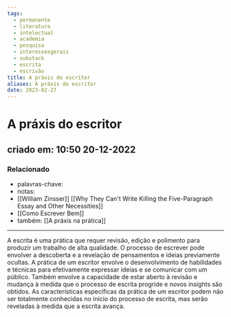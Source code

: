 ```yaml
---
tags:
  - permanente
  - literatura
  - intelectual
  - academia
  - pesquisa
  - interessesgerais
  - substack
  - escrita
  - escrivão
title: A práxis do escritor
aliases: A práxis do escritor
date: 2023-02-27
---
```

# A práxis do escritor
## criado em: 10:50 20-12-2022

### Relacionado
- palavras-chave: 
- notas: 
- [[William Zinsser]] [[Why They Can't Write Killing the Five-Paragraph Essay and Other Necessities]]
- [[Como Escrever Bem]]
- também: [[A práxis na prática]]
---
A escrita é uma prática que requer revisão, edição e polimento para produzir um trabalho de alta qualidade. O processo de escrever pode envolver a descoberta e a revelação de pensamentos e ideias previamente ocultas. A prática de um escritor envolve o desenvolvimento de habilidades e técnicas para efetivamente expressar ideias e se comunicar com um público. Também envolve a capacidade de estar aberto à revisão e mudança à medida que o processo de escrita progride e novos insights são obtidos. As características específicas da prática de um escritor podem não ser totalmente conhecidas no início do processo de escrita, mas serão reveladas à medida que a escrita avança.
